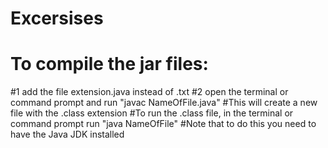 # Excersises
# To compile the jar files:
#1 add the file extension.java instead of .txt
#2 open the terminal or command prompt and run "javac NameOfFile.java" 
#This will create a new file with the .class extension
#To run the .class file, in the terminal or command prompt run "java NameOfFile"
#Note that to do this you need to have the Java JDK installed
